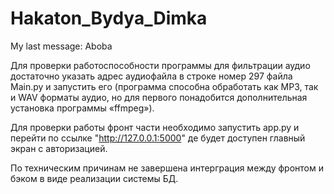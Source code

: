 # Hakaton_Bydya_Dimka
My last message: Aboba



Для проверки работоспособности программы для фильтрации аудио достаточно указать адрес аудиофайла в строке номер 297 файла Main.py и запустить его (программа способна обработать как MP3, так и WAV форматы аудио, но для первого понадобится дополнительная установка программы «ffmpeg»).

Для проверки работы фронт части необходимо запустить app.py и перейти по ссылке "http://127.0.0.1:5000" де будет доступен главный экран с авторизацией.

По техническим причинам не завершена интерграция между фронтом и бэком в виде реализации системы БД.

